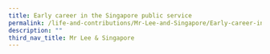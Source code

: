 ```yaml
---
title: Early career in the Singapore public service
permalink: /life-and-contributions/Mr-Lee-and-Singapore/Early-career-in-the-Singapore-public-service
description: ""
third_nav_title: Mr Lee & Singapore
---
```

